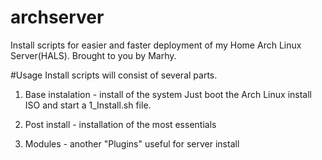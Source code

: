 # archserver
Install scripts for easier and faster deployment of my Home Arch Linux Server(HALS). Brought to you by Marhy.

#Usage
Install scripts will consist of several parts.

1. Base instalation - install of the system
Just boot the Arch Linux install ISO and start a 1_Install.sh file.

2. Post install - installation of the most essentials
3. Modules - another "Plugins" useful for server install
